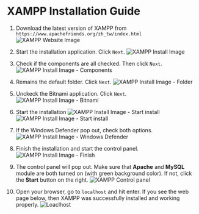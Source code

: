 # XAMPP Installation Guide
1. Download the latest version of XAMPP from `https://www.apachefriends.org/zh_tw/index.html`
![XAMPP Website Image](http://i.imgur.com/3UKmE0S.png)

2. Start the installation application. Click `Next`.
![XAMPP Install Image](http://i.imgur.com/3UKmE0S.png)

3. Check if the components are all checked. Then click `Next`.
![XAMPP Install Image - Components](http://i.imgur.com/NDcoXmu.png)

4. Remains the default folder. Click `Next`.
![XAMPP Install Image - Folder](http://i.imgur.com/GWRGJDs.png)

5. Unckeck the Bitnami application. Click `Next`.
![XAMPP Install Image - Bitnami](http://i.imgur.com/YS3UCLP.png)

6. Start the installation
![XAMPP Install Image - Start install](http://i.imgur.com/WsiHRCO.png)
![XAMPP Install Image - Start install](http://i.imgur.com/81FwK1f.png)

7. If the Windows Defender pop out, check both options.
![XAMPP Install Image - Windows Defender](http://i.imgur.com/OGh7wlu.png)

8. Finish the installation and start the control panel.
![XAMPP Install Image - Finish](http://i.imgur.com/VoF4ruQ.png)

9. The control panel will pop out. Make sure that **Apache** and **MySQL** module are both turned on (with green background color). If not, click the **Start** button on the right.
![XAMPP Control panel](http://i.imgur.com/duF9GmP.png)

10. Open your browser, go to `localhost` and hit enter. If you see the web page below, then XAMPP was successfully installed and working properly.
![Loaclhost](http://i.imgur.com/g4sW7ko.png)